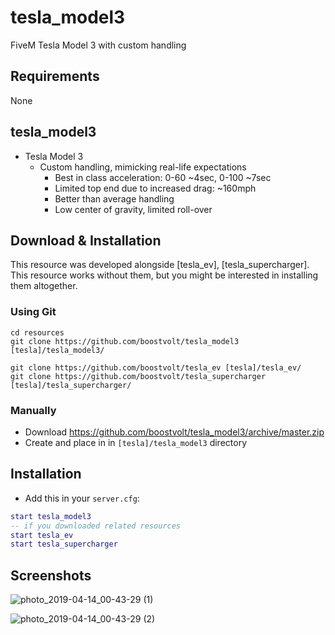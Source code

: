 # tesla_model3

FiveM Tesla Model 3 with custom handling

## Requirements
None

## tesla_model3

- Tesla Model 3
    - Custom handling, mimicking real-life expectations
        - Best in class acceleration: 0-60 ~4sec, 0-100 ~7sec
        - Limited top end due to increased drag: ~160mph
        - Better than average handling
        - Low center of gravity, limited roll-over

## Download & Installation

This resource was developed alongside [tesla_ev], [tesla_supercharger]. This resource works without them, but you might be interested in installing them altogether.

### Using Git
```
cd resources
git clone https://github.com/boostvolt/tesla_model3 [tesla]/tesla_model3/

git clone https://github.com/boostvolt/tesla_ev [tesla]/tesla_ev/
git clone https://github.com/boostvolt/tesla_supercharger [tesla]/tesla_supercharger/
```

### Manually
- Download https://github.com/boostvolt/tesla_model3/archive/master.zip
- Create and place in in `[tesla]/tesla_model3` directory

## Installation
- Add this in your `server.cfg`:

```lua
start tesla_model3
-- if you downloaded related resources
start tesla_ev
start tesla_supercharger
```

## Screenshots

![photo_2019-04-14_00-43-29 (1)](https://github.com/Boostvolt/images/blob/master/7df1a4-PGTA5662461201.jpg?raw=true)

![photo_2019-04-14_00-43-29 (2)](https://github.com/Boostvolt/images/blob/master/7df1a4-PGTA5970072599.jpg?raw=true)


[wtf_ev]: https://github.com/boostvolt/tesla_ev
[wtf_tesla_supercharger]: https://github.com/boostvolt/tesla_supercharger
